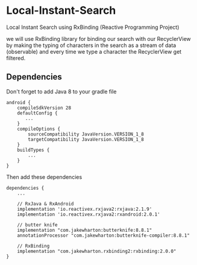 # Local-Instant-Search
Local Instant Search using RxBinding (Reactive Programming Project)

we will use RxBinding library for binding our search with our RecyclerView by making the typing of characters in the search as a stream of data (observable) and every time we type a character the RecyclerView get filtered.

## Dependencies

Don't forget to add Java 8 to your gradle file

```android
android {
    compileSdkVersion 28
    defaultConfig {
       ...
    }
    compileOptions {
        sourceCompatibility JavaVersion.VERSION_1_8
        targetCompatibility JavaVersion.VERSION_1_8
    }
    buildTypes {
        ...
    }
}
```
Then add these dependencies
```android
dependencies {
    ...

    // RxJava & RxAndroid
    implementation 'io.reactivex.rxjava2:rxjava:2.1.9'
    implementation 'io.reactivex.rxjava2:rxandroid:2.0.1'

    // butter knife
    implementation "com.jakewharton:butterknife:8.8.1"
    annotationProcessor "com.jakewharton:butterknife-compiler:8.8.1"

    // RxBinding
    implementation "com.jakewharton.rxbinding2:rxbinding:2.0.0"
}

```
